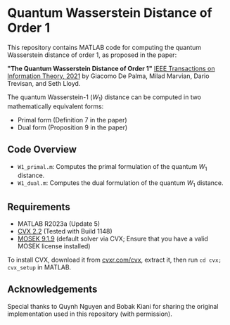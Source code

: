 # Quantum Wasserstein Distance of Order 1

This repository contains MATLAB code for computing the quantum Wasserstein distance of order 1, as proposed in the paper:

**"The Quantum Wasserstein Distance of Order 1"**  [IEEE Transactions on Information Theory, 2021](https://ieeexplore.ieee.org/document/9420734) by Giacomo De Palma, Milad Marvian, Dario Trevisan, and Seth Lloyd.

The quantum Wasserstein-1 $(W_1)$ distance can be computed in two mathematically equivalent forms:
- Primal form (Definition 7 in the paper)
- Dual form (Proposition 9 in the paper)

## Code Overview

- `W1_primal.m`: Computes the primal formulation of the quantum $W_1$ distance.
- `W1_dual.m`: Computes the dual formulation of the quantum $W_1$ distance. 

## Requirements

- MATLAB R2023a (Update 5)
- [CVX 2.2](http://cvxr.com/cvx/) (Tested with Build 1148)
- [MOSEK 9.1.9](https://www.mosek.com/) (default solver via CVX; Ensure that you have a valid MOSEK license installed)

To install CVX, download it from [cvxr.com/cvx](http://cvxr.com/cvx/), extract it, then run `cd cvx; cvx_setup` in MATLAB.

## Acknowledgements

Special thanks to Quynh Nguyen and Bobak Kiani for sharing the original implementation used in this repository (with permission).
